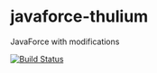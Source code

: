 # javaforce-thulium
JavaForce with modifications

[![Build Status](https://travis-ci.org/thuliumcc/javaforce-thulium.svg?branch=master)](https://travis-ci.org/thuliumcc/javaforce-thulium)
